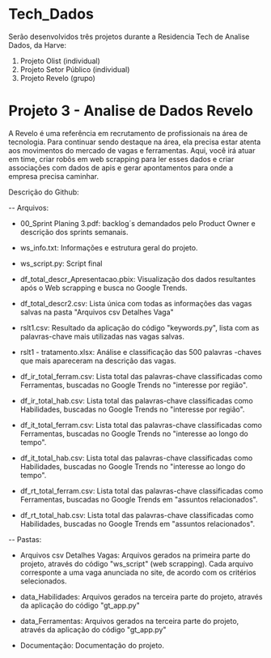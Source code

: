 # Tech_Dados
Serão desenvolvidos três projetos durante a Residencia Tech de Analise Dados, da Harve:

1. Projeto Olist (individual)
2. Projeto Setor Público (individual)
3. Projeto Revelo (grupo)


# Projeto 3 - Analise de Dados Revelo

A Revelo é uma referência em recrutamento de profissionais na área de tecnologia. 
Para continuar sendo destaque na área, ela precisa estar atenta aos movimentos do mercado de vagas e ferramentas. 
Aqui, você irá atuar em time, criar robôs em web scrapping para ler esses dados e criar associações com dados de apis e gerar apontamentos para onde a empresa precisa caminhar.


Descrição do Github:

-- Arquivos:
* 00_Sprint Planing 3.pdf: backlog´s demandados pelo Product Owner e descrição dos sprints semanais.
* ws_info.txt: Informações e estrutura geral do projeto.
* ws_script.py: Script final
* df_total_descr_Apresentacao.pbix: Visualização dos dados resultantes após o Web scrapping e busca no Google Trends.

* df_total_descr2.csv: Lista única com todas as informações das vagas salvas na pasta "Arquivos csv Detalhes Vaga"
* rslt1.csv: Resultado da aplicação do código "keywords.py", lista com as palavras-chave mais utilizadas nas vagas salvas.
* rslt1 - tratamento.xlsx: Análise e classificação das 500 palavras -chaves que mais apareceram na descrição das vagas.

* df_ir_total_ferram.csv: Lista total das palavras-chave classificadas como Ferramentas, buscadas no Google Trends no "interesse por região".
* df_ir_total_hab.csv: Lista total das palavras-chave classificadas como Habilidades, buscadas no Google Trends no "interesse por região".
* df_it_total_ferram.csv: Lista total das palavras-chave classificadas como Ferramentas, buscadas no Google Trends no "interesse ao longo do tempo".
* df_it_total_hab.csv: Lista total das palavras-chave classificadas como Habilidades, buscadas no Google Trends no "interesse ao longo do tempo".
* df_rt_total_ferram.csv: Lista total das palavras-chave classificadas como Ferramentas, buscadas no Google Trends em "assuntos relacionados".
* df_rt_total_hab.csv: Lista total das palavras-chave classificadas como Habilidades, buscadas no Google Trends em "assuntos relacionados".
 

-- Pastas:
* Arquivos csv Detalhes Vagas: Arquivos gerados na primeira parte do projeto, através do código "ws_script" (web scrapping). Cada arquivo corresponte a uma vaga anunciada no site, de acordo com os critérios selecionados.

* data_Habilidades: Arquivos gerados na terceira parte do projeto, através da aplicação do código "gt_app.py"
* data_Ferramentas: Arquivos gerados na terceira parte do projeto, através da aplicação do código "gt_app.py"

* Documentação: Documentação do projeto.
